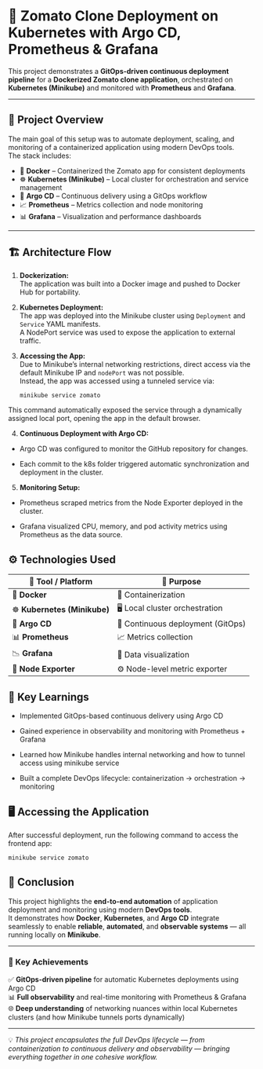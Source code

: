 # 🚀 Zomato Clone Deployment on Kubernetes with Argo CD, Prometheus & Grafana

This project demonstrates a **GitOps-driven continuous deployment pipeline** for a **Dockerized Zomato clone application**, orchestrated on **Kubernetes (Minikube)** and monitored with **Prometheus** and **Grafana**.

---

## 🧩 Project Overview

The main goal of this setup was to automate deployment, scaling, and monitoring of a containerized application using modern DevOps tools.  
The stack includes:

- 🐳 **Docker** – Containerized the Zomato app for consistent deployments  
- ☸️ **Kubernetes (Minikube)** – Local cluster for orchestration and service management  
- 🚀 **Argo CD** – Continuous delivery using a GitOps workflow  
- 📈 **Prometheus** – Metrics collection and node monitoring  
- 📊 **Grafana** – Visualization and performance dashboards  

---

## 🏗️ Architecture Flow

1. **Dockerization:**  
   The application was built into a Docker image and pushed to Docker Hub for portability.  

2. **Kubernetes Deployment:**  
   The app was deployed into the Minikube cluster using `Deployment` and `Service` YAML manifests.  
   A NodePort service was used to expose the application to external traffic.

3. **Accessing the App:**  
   Due to Minikube’s internal networking restrictions, direct access via the default Minikube IP and `nodePort` was not possible.  
   Instead, the app was accessed using a tunneled service via:

   ```bash
   minikube service zomato

This command automatically exposed the service through a dynamically assigned local port, opening the app in the default browser.

4. **Continuous Deployment with Argo CD:**

- Argo CD was configured to monitor the GitHub repository for changes.

- Each commit to the k8s folder triggered automatic synchronization and deployment in the cluster.

5. **Monitoring Setup:**

- Prometheus scraped metrics from the Node Exporter deployed in the cluster.

- Grafana visualized CPU, memory, and pod activity metrics using Prometheus as the data source.

## ⚙️ Technologies Used

| 🧩 **Tool / Platform**       | 🎯 **Purpose** |
|------------------------------|----------------|
| 🐳 **Docker**                | 🧱 Containerization |
| ☸️ **Kubernetes (Minikube)** | 🖥️ Local cluster orchestration |
| 🚀 **Argo CD**               | 🔁 Continuous deployment (GitOps) |
| 📊 **Prometheus**            | 📈 Metrics collection |
| 📉 **Grafana**               | 🧭 Data visualization |
| 🧠 **Node Exporter**         | ⚙️ Node-level metric exporter |

## 🧠 Key Learnings

- Implemented GitOps-based continuous delivery using Argo CD

- Gained experience in observability and monitoring with Prometheus + Grafana

- Learned how Minikube handles internal networking and how to tunnel access using minikube service

- Built a complete DevOps lifecycle: containerization → orchestration → monitoring

## 🖥️ Accessing the Application

After successful deployment, run the following command to access the frontend app:

```bash
minikube service zomato

```

## 🏁 Conclusion

This project highlights the **end-to-end automation** of application deployment and monitoring using modern **DevOps tools**.  
It demonstrates how **Docker**, **Kubernetes**, and **Argo CD** integrate seamlessly to enable **reliable**, **automated**, and **observable systems** — all running locally on **Minikube**.  

---

### 🧩 Key Achievements

✅ **GitOps-driven pipeline** for automatic Kubernetes deployments using Argo CD  
📊 **Full observability** and real-time monitoring with Prometheus & Grafana  
🌐 **Deep understanding** of networking nuances within local Kubernetes clusters (and how Minikube tunnels ports dynamically)  

---

💡 *This project encapsulates the full DevOps lifecycle — from containerization to continuous delivery and observability — bringing everything together in one cohesive workflow.*
